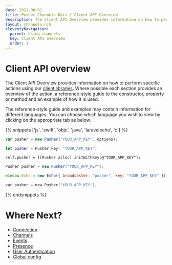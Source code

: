 ```yaml
---
date: 2021-08-01
title: Pusher Channels Docs | Client API Overview
description: The Client API Overview provides information on how to perform specific actions using our client libraries.
layout: channels.njk
eleventyNavigation:
  parent: Using channels
  key: Client API overview
  order: 1
---
```


# Client API overview

The Client API Overview provides information on how to perform specific actions using our [client libraries](/docs/channels/channels_libraries/libraries). Where possible each section provides an overview of the action, a reference-style guide to the constructor, property or method and an example of how it is used.

The reference-style guide and examples may contain information for different languages. You can choose which language you wish to view by clicking on the appropriate tab as below.

{% snippets ['js', 'swift', 'objc', 'java', 'laravelecho', 'c'] %}

```js
var pusher = new Pusher("YOUR_APP_KEY", options);
```

```swift
let pusher = Pusher(key: "YOUR_APP_KEY")
```

```objc
self.pusher = [[Pusher alloc] initWithKey:@"YOUR_APP_KEY"];
```

```java
Pusher pusher = new Pusher("YOUR_APP_KEY");
```

```js
window.Echo = new Echo({ broadcaster: "pusher", key: "YOUR_APP_KEY" });
```

```c
var pusher = new Pusher("YOUR_APP_KEY");
```

{% endsnippets %}

# Where Next?

- [Connection](/docs/channels/using_channels/connection)
- [Channels](/docs/channels/using_channels/channels)
- [Events](/docs/channels/using_channels/events)
- [Presence](/docs/channels/using_channels/presence-channels)
- [User Authentication](/docs/channels/using_channels/authorized-connections)
- [Global config](/docs/channels/using_channels/global-config)
